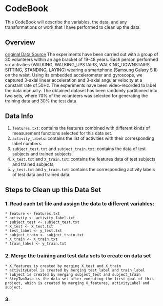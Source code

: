 # CodeBook
This CodeBook will describe the variables, the data, and any transformations or work that I have performed to clean up the data.

## Overview
[original Data Source](http://archive.ics.uci.edu/ml/datasets/Human+Activity+Recognition+Using+Smartphones)
The experiments have been carried out with a group of 30 volunteers within an age bracket of 19-48 years. Each person performed six activities (WALKING, WALKING_UPSTAIRS, WALKING_DOWNSTAIRS, SITTING, STANDING, LAYING) wearing a smartphone (Samsung Galaxy S II) on the waist. Using its embedded accelerometer and gyroscope, we captured 3-axial linear acceleration and 3-axial angular velocity at a constant rate of 50Hz. The experiments have been video-recorded to label the data manually. The obtained dataset has been randomly partitioned into two sets, where 70% of the volunteers was selected for generating the training data and 30% the test data.

## Data Info
  1. `features.txt`: contains the features combined with different kinds of measurement functions selected for this data set.
  2. `activity_labels`: contains the list of activities with their corresponding label numbers.
  3. `subject_test.txt` and `subject_train.txt`: contains the data of test subjects and trained subjects.
  4. `X_test.txt` and `X_train.txt`: contains the features data of test subjects and trained subjects.
  5. `y_test.txt` and `y_train.txt`: contains the corresponding activity labels of test data and trained data.
  
## Steps to Clean up this Data Set
  ### 1. Read each txt file and assign the data to different variables:
    * feature <- features.txt
    * activity <- activity_label.txt
    * subject_test <- subject_test.txt
    * X_test <- X_test.txt
    * test_label <- y_test.txt
    * subject_train <- subject_train.txt
    * X_train <- X_train.txt
    * train_label <- y_train.txt
  ### 2. Merge the training and test data sets to create on data set
    * X_features is created by merging X_test and X_train
    * activityLabel is created by merging test_label and train_label
    * subject is created by merging subject_test and subject_train
    * StepTwoData is the data set after executing the first goal of this project, which is created by merging X_features, activityLabel and subject.
  ### 3. 
